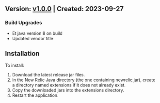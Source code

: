 ## Version: [v1.0.0](https://github.com/newrelic-experimental/newrelic-java-spring-cloud/releases/tag/v1.0.0) | Created: 2023-09-27
### Build Upgrades
- Et java version 8 on build
- Updated vendor title


## Installation

To install:

1. Download the latest release jar files.
2. In the New Relic Java directory (the one containing newrelic.jar), create a directory named extensions if it does not already exist.
3. Copy the downloaded jars into the extensions directory.
4. Restart the application.   

